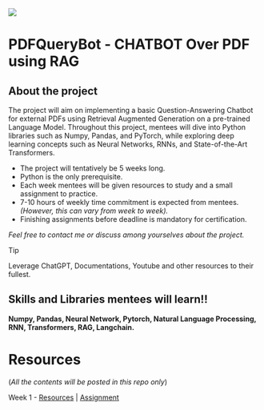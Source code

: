 <img src = "https://github.com/AryanKshyp/PDFQueryBot_WiDS/blob/main/Chatbot%20over%20PDf%E2%80%99s%20(1).png">

# PDFQueryBot - CHATBOT Over PDF using RAG

## About the project

The project will aim on implementing a basic Question-Answering Chatbot for external PDFs using Retrieval Augmented Generation on a pre-trained Language Model. Throughout this project, mentees will dive into Python libraries such as Numpy, Pandas, and PyTorch, while exploring deep learning concepts such as Neural Networks, RNNs, and State-of-the-Art Transformers. 


- The project will tentatively be 5 weeks long. 
- Python is the only prerequisite.
- Each week mentees will be given resources to study and a small assignment to practice.
- 7-10 hours of weekly time commitment is expected from mentees._(However, this can vary from week to week)._
- Finishing assignments before deadline is mandatory for certification.


_Feel free to contact me or discuss among yourselves about the project._


> [!TIP]
> Leverage ChatGPT, Documentations, Youtube and other resources to their fullest. 


## Skills and Libraries mentees will learn!!

**Numpy, Pandas, Neural Network, Pytorch, Natural Language Processing, RNN, Transformers, RAG, Langchain.**

# Resources
(_All the contents will be posted in this repo only_)

Week 1 - [Resources](https://github.com/AryanKshyp/PDFQueryBot_WiDS/blob/main/Week%201/Week%201%20Resources.md)  |  [Assignment](https://github.com/AryanKshyp/PDFQueryBot_WiDS/blob/main/Week%201/Assignment%201.md)

